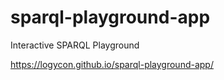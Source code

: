 # sparql-playground-app
Interactive SPARQL Playground

https://logycon.github.io/sparql-playground-app/
